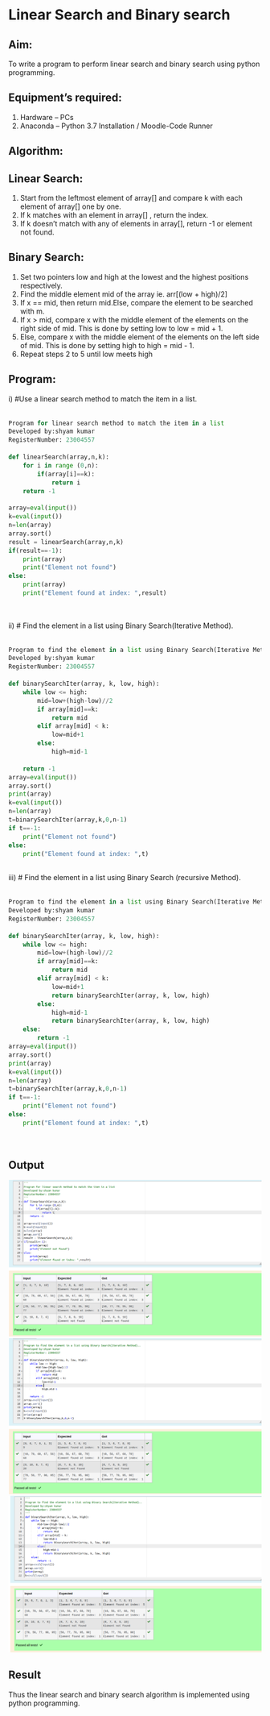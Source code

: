 # Linear Search and Binary search
## Aim:
To write a program to perform linear search and binary search using python programming.
## Equipment’s required:
1.	Hardware – PCs
2.	Anaconda – Python 3.7 Installation / Moodle-Code Runner
## Algorithm:
## Linear Search:
1.	Start from the leftmost element of array[] and compare k with each element of array[] one by one.
2.	If k matches with an element in array[] , return the index.
3.	If k doesn’t match with any of elements in array[], return -1 or element not found.
## Binary Search:
1.	Set two pointers low and high at the lowest and the highest positions respectively.
2.	Find the middle element mid of the array ie. arr[(low + high)/2]
3.	If x == mid, then return mid.Else, compare the element to be searched with m.
4.	If x > mid, compare x with the middle element of the elements on the right side of mid. This is done by setting low to low = mid + 1.
5.	Else, compare x with the middle element of the elements on the left side of mid. This is done by setting high to high = mid - 1.
6.	Repeat steps 2 to 5 until low meets high
## Program:
i)	#Use a linear search method to match the item in a list.
```python

Program for linear search method to match the item in a list
Developed by:shyam kumar
RegisterNumber: 23004557

def linearSearch(array,n,k):
    for i in range (0,n):
        if(array[i]==k):
            return i
    return -1
    
array=eval(input())
k=eval(input())
n=len(array)
array.sort()
result = linearSearch(array,n,k)
if(result==-1):
    print(array)
    print("Element not found")
else:
    print(array)
    print("Element found at index: ",result)
    
   
```
ii)	# Find the element in a list using Binary Search(Iterative Method).
```python

Program to find the element in a list using Binary Search(Iterative Method)..
Developed by:shyam kumar
RegisterNumber: 23004557

def binarySearchIter(array, k, low, high):
    while low <= high:
        mid=low+(high-low)//2
        if array[mid]==k:
            return mid
        elif array[mid] < k:
            low=mid+1
        else:
            high=mid-1 
    
    return -1
array=eval(input())
array.sort()
print(array)
k=eval(input())
n=len(array)
t=binarySearchIter(array,k,0,n-1)
if t==-1:
    print("Element not found")
else:
    print("Element found at index: ",t)
  

```
iii)	# Find the element in a list using Binary Search (recursive Method).
```python

Program to find the element in a list using Binary Search(Iterative Method)..
Developed by:shyam kumar
RegisterNumber: 23004557

def binarySearchIter(array, k, low, high):
    while low <= high:
        mid=low+(high-low)//2
        if array[mid]==k:
            return mid
        elif array[mid] < k:
            low=mid+1
            return binarySearchIter(array, k, low, high)
        else:
            high=mid-1 
            return binarySearchIter(array, k, low, high)
    else:
        return -1
array=eval(input())
array.sort()
print(array)
k=eval(input())
n=len(array)
t=binarySearchIter(array,k,0,n-1)
if t==-1:
    print("Element not found")
else:
    print("Element found at index: ",t)

  
```
## Output
![output](expi.png)
![output](expii.png)
![output](expiii.png)







## Result
Thus the linear search and binary search algorithm is implemented using python programming.